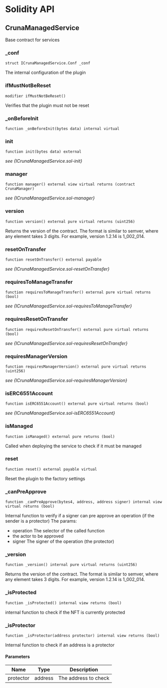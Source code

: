 # Solidity API

## CrunaManagedService

Base contract for services

### _conf

```solidity
struct ICrunaManagedService.Conf _conf
```

The internal configuration of the plugin

### ifMustNotBeReset

```solidity
modifier ifMustNotBeReset()
```

Verifies that the plugin must not be reset

### _onBeforeInit

```solidity
function _onBeforeInit(bytes data) internal virtual
```

### init

```solidity
function init(bytes data) external
```

_see {ICrunaManagedService.sol-init}_

### manager

```solidity
function manager() external view virtual returns (contract CrunaManager)
```

_see {ICrunaManagedService.sol-manager}_

### version

```solidity
function version() external pure virtual returns (uint256)
```

Returns the version of the contract.
The format is similar to semver, where any element takes 3 digits.
For example, version 1.2.14 is 1_002_014.

### resetOnTransfer

```solidity
function resetOnTransfer() external payable
```

_see {ICrunaManagedService.sol-resetOnTransfer}_

### requiresToManageTransfer

```solidity
function requiresToManageTransfer() external pure virtual returns (bool)
```

_see {ICrunaManagedService.sol-requiresToManageTransfer}_

### requiresResetOnTransfer

```solidity
function requiresResetOnTransfer() external pure virtual returns (bool)
```

_see {ICrunaManagedService.sol-requiresResetOnTransfer}_

### requiresManagerVersion

```solidity
function requiresManagerVersion() external pure virtual returns (uint256)
```

_see {ICrunaManagedService.sol-requiresManagerVersion}_

### isERC6551Account

```solidity
function isERC6551Account() external pure virtual returns (bool)
```

_see {ICrunaManagedService.sol-isERC6551Account}_

### isManaged

```solidity
function isManaged() external pure returns (bool)
```

Called when deploying the service to check if it must be managed

### reset

```solidity
function reset() external payable virtual
```

Reset the plugin to the factory settings

### _canPreApprove

```solidity
function _canPreApprove(bytes4, address, address signer) internal view virtual returns (bool)
```

Internal function to verify if a signer can pre approve an operation (if the sender is a protector)
The params:
- operation The selector of the called function
- the actor to be approved
- signer The signer of the operation (the protector)

### _version

```solidity
function _version() internal pure virtual returns (uint256)
```

Returns the version of the contract.
The format is similar to semver, where any element takes 3 digits.
For example, version 1.2.14 is 1_002_014.

### _isProtected

```solidity
function _isProtected() internal view returns (bool)
```

internal function to check if the NFT is currently protected

### _isProtector

```solidity
function _isProtector(address protector) internal view returns (bool)
```

Internal function to check if an address is a protector

#### Parameters

| Name | Type | Description |
| ---- | ---- | ----------- |
| protector | address | The address to check |

